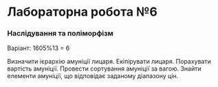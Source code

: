 # Лабораторна робота №6
### Наслідування та поліморфізм
Варіант: 1605%13 = 6

Визначити ієрархію амуніції лицаря. 
Екіпірувати лицаря. Порахувати вартість амуніції. 
Провести сортування амуніції за вагою. 
Знайти елементи амуніції, що відповідає заданому діапазону цін.